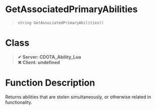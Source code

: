# GetAssociatedPrimaryAbilities
> `string GetAssociatedPrimaryAbilities()`
# Class
> __✔ Server: CDOTA_Ability_Lua__  
> __✖ Client: undefined__  
# Function Description
Returns abilities that are stolen simultaneously, or otherwise related in functionality.

